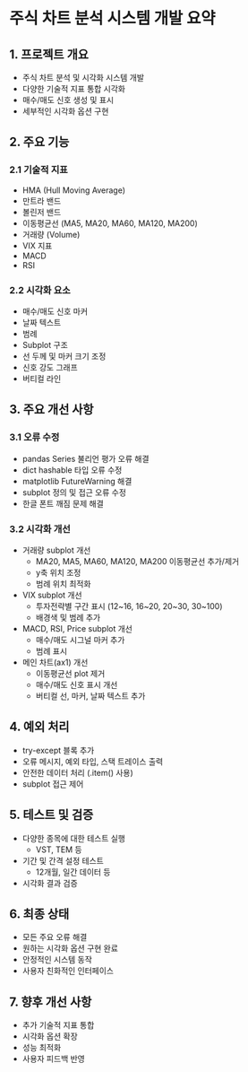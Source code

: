# 주식 차트 분석 시스템 개발 요약

## 1. 프로젝트 개요
- 주식 차트 분석 및 시각화 시스템 개발
- 다양한 기술적 지표 통합 시각화
- 매수/매도 신호 생성 및 표시
- 세부적인 시각화 옵션 구현

## 2. 주요 기능

### 2.1 기술적 지표
- HMA (Hull Moving Average)
- 만트라 밴드
- 볼린저 밴드
- 이동평균선 (MA5, MA20, MA60, MA120, MA200)
- 거래량 (Volume)
- VIX 지표
- MACD
- RSI

### 2.2 시각화 요소
- 매수/매도 신호 마커
- 날짜 텍스트
- 범례
- Subplot 구조
- 선 두께 및 마커 크기 조정
- 신호 강도 그래프
- 버티컬 라인

## 3. 주요 개선 사항

### 3.1 오류 수정
- pandas Series 불리언 평가 오류 해결
- dict hashable 타입 오류 수정
- matplotlib FutureWarning 해결
- subplot 정의 및 접근 오류 수정
- 한글 폰트 깨짐 문제 해결

### 3.2 시각화 개선
- 거래량 subplot 개선
  - MA20, MA5, MA60, MA120, MA200 이동평균선 추가/제거
  - y축 위치 조정
  - 범례 위치 최적화
- VIX subplot 개선
  - 투자전략별 구간 표시 (12~16, 16~20, 20~30, 30~100)
  - 배경색 및 범례 추가
- MACD, RSI, Price subplot 개선
  - 매수/매도 시그널 마커 추가
  - 범례 표시
- 메인 차트(ax1) 개선
  - 이동평균선 plot 제거
  - 매수/매도 신호 표시 개선
  - 버티컬 선, 마커, 날짜 텍스트 추가

## 4. 예외 처리
- try-except 블록 추가
- 오류 메시지, 예외 타입, 스택 트레이스 출력
- 안전한 데이터 처리 (.item() 사용)
- subplot 접근 제어

## 5. 테스트 및 검증
- 다양한 종목에 대한 테스트 실행
  - VST, TEM 등
- 기간 및 간격 설정 테스트
  - 12개월, 일간 데이터 등
- 시각화 결과 검증

## 6. 최종 상태
- 모든 주요 오류 해결
- 원하는 시각화 옵션 구현 완료
- 안정적인 시스템 동작
- 사용자 친화적인 인터페이스

## 7. 향후 개선 사항
- 추가 기술적 지표 통합
- 시각화 옵션 확장
- 성능 최적화
- 사용자 피드백 반영 